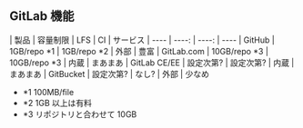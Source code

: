 ## GitLab 機能
| 製品 | 容量制限 | LFS | CI | サービス
| ---- | ----: | ----: | ----
| GitHub | 1GB/repo *1 | 1GB/repo *2 | 外部 | 豊富
| GitLab.com | 10GB/repo *3 | 10GB/repo *3 | 内蔵 | まあまあ
| GitLab CE/EE | 設定次第? | 設定次第? | 内蔵 | まあまあ
| GitBucket | 設定次第? | なし? | 外部 | 少なめ

* *1 100MB/file
* *2 1GB 以上は有料
* *3 リポジトリと合わせて 10GB
